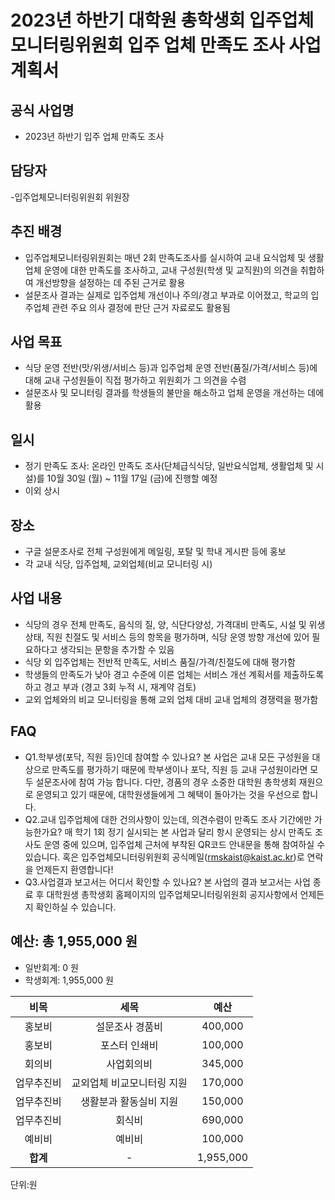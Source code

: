 2023년 하반기 대학원 총학생회 입주업체모니터링위원회 입주 업체 만족도 조사 사업계획서
===

## 공식 사업명
- 2023년 하반기 입주 업체 만족도 조사

## 담당자
-입주업체모니터링위원회 위원장 

## 추진 배경
- 입주업체모니터링위원회는 매년 2회 만족도조사를 실시하여 교내 요식업체 및 생활업체 운영에 대한 만족도를 조사하고, 교내 구성원(학생 및 교직원)의 의견을 취합하여 개선방향을 설정하는 데 주된 근거로 활용
- 설문조사 결과는 실제로 입주업체 개선이나 주의/경고 부과로 이어졌고, 학교의 입주업체 관련 주요 의사 결정에 판단 근거 자료로도 활용됨

## 사업 목표
- 식당 운영 전반(맛/위생/서비스 등)과 입주업체 운영 전반(품질/가격/서비스 등)에 대해 교내 구성원들이 직접 평가하고 위원회가 그 의견을 수렴
- 설문조사 및 모니터링 결과를 학생들의 불만을 해소하고 업체 운영을 개선하는 데에 활용

## 일시
- 정기 만족도 조사: 온라인 만족도 조사(단체급식식당, 일반요식업체, 생활업체 및 시설)를 10월 30일 (월) ~ 11월 17일 (금)에 진행할 예정
- 이외 상시

## 장소
- 구글 설문조사로 전체 구성원에게 메일링, 포탈 및 학내 게시판 등에 홍보
- 각 교내 식당, 입주업체, 교외업체(비교 모니터링 시)

## 사업 내용
- 식당의 경우 전체 만족도, 음식의 질, 양, 식단다양성, 가격대비 만족도, 시설 및 위생상태, 직원 친절도 및 서비스 등의 항목을 평가하며, 식당 운영 방향 개선에 있어 필요하다고 생각되는 문항을 추가할 수 있음
- 식당 외 입주업체는 전반적 만족도, 서비스 품질/가격/친절도에 대해 평가함
- 학생들의 만족도가 낮아 경고 수준에 이른 업체는 서비스 개선 계획서를 제출하도록 하고 경고 부과 (경고 3회 누적 시, 재계약 검토)
- 교외 업체와의 비교 모니터링을 통해 교외 업체 대비 교내 업체의 경쟁력을 평가함

## FAQ
 - Q1.학부생(포닥, 직원 등)인데 참여할 수 있나요?
본 사업은 교내 모든 구성원을 대상으로 만족도를 평가하기 때문에 학부생이나 포닥, 직원 등 교내 구성원이라면 모두 설문조사에 참여 가능 합니다. 다만, 경품의 경우 소중한 대학원 총학생회 재원으로 운영되고 있기 때문에, 대학원생들에게 그 혜택이 돌아가는 것을 우선으로 합니다.
 - Q2.교내 입주업체에 대한 건의사항이 있는데, 의견수렴이 만족도 조사 기간에만 가능한가요?
매 학기 1회 정기 실시되는 본 사업과 달리 항시 운영되는 상시 만족도 조사도 운영 중에 있으며, 입주업체 근처에 부착된 QR코드 안내문을 통해 참여하실 수 있습니다. 혹은 입주업체모니터링위원회 공식메일(rmskaist@kaist.ac.kr)로 연락을 언제든지 환영합니다!
 - Q3.사업결과 보고서는 어디서 확인할 수 있나요?
본 사업의 결과 보고서는 사업 종료 후 대학원생 총학생회 홈페이지의 입주업체모니터링위원회 공지사항에서 언제든지 확인하실 수 있습니다.
 
## 예산: 총 1,955,000 원 
- 일반회계: 0 원
- 학생회계: 1,955,000 원 

|  **비목** |   **세목**   | **예산** |
|:----------:|:------------:|:--------:|
|홍보비|설문조사 경품비|400,000|
|홍보비|포스터 인쇄비|100,000|
|회의비|사업회의비|345,000|
|업무추진비|교외업체 비교모니터링 지원|170,000|
|업무추진비|생활분과 활동실비 지원|150,000|
|업무추진비|회식비|690,000|
|예비비|예비비|100,000|
|   **합계**  |      -       |1,955,000|

단위:원
